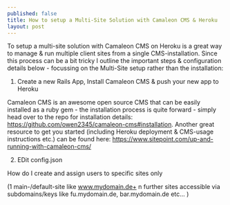 ```yaml
---
published: false
title: How to setup a Multi-Site Solution with Camaleon CMS & Heroku  
layout: post
---
```


To setup a multi-site solution with Camaleon CMS on Heroku is a great way to manage & run multiple client sites from a single CMS-installation. Since this process can be a bit tricky I outline the important steps & configuration details below - focussing on the Multi-Site setup rather than the installation:  

1. Create a new Rails App, Install Camaleon CMS & push your new app to Heroku 

Camaleon CMS is an awesome open source CMS that can be easily installed as a ruby gem - the installation process is quite forward - simply head over to the repo for installation details: https://github.com/owen2345/camaleon-cms#installation. Another great resource to get you started (including Heroku deployment & CMS-usage instructions etc.) can be found here: https://www.sitepoint.com/up-and-running-with-camaleon-cms/

2. EDit config.json 

How do I create and assign users to specific sites only 

(1 main-/default-site like www.mydomain.de+ n further sites accessible via subdomains/keys like fu.mydomain.de, bar.mydomain.de etc... )
